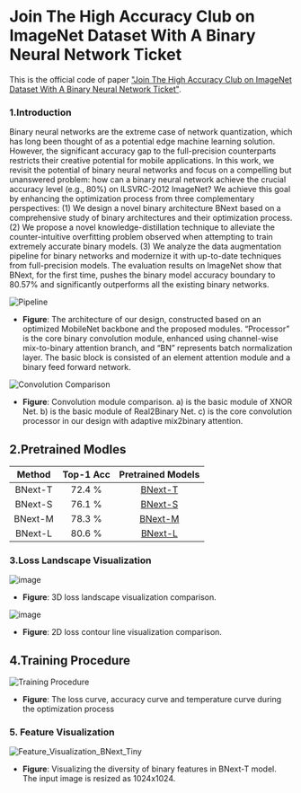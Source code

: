 # Join The High Accuracy Club on ImageNet Dataset With A Binary Neural Network Ticket

This is the official code of paper ["Join The High Accuracy Club on ImageNet Dataset With A Binary Neural Network Ticket"](https://arxiv.org/abs/2211.12933).
### 1.Introduction

Binary neural networks are the extreme case of network quantization, which has long been thought of as a potential edge machine learning solution. However, the significant accuracy gap to the full-precision counterparts restricts their creative potential for mobile applications. In this work, we revisit the potential of binary neural networks and focus on a compelling but unanswered problem: how can a binary neural network achieve the crucial accuracy level (e.g., 80%) on ILSVRC-2012 ImageNet? We achieve this goal by enhancing the optimization process from three complementary perspectives: (1) We design a novel binary architecture BNext based on a comprehensive study of binary architectures and their optimization process. (2) We propose a novel knowledge-distillation technique to alleviate the counter-intuitive overfitting problem observed when attempting to train extremely accurate binary models. (3) We analyze the data augmentation pipeline for binary networks and modernize it with up-to-date techniques from full-precision models. The evaluation results on ImageNet show that BNext, for the first time, pushes the binary model accuracy boundary to 80.57% and significantly outperforms all the existing binary networks.

![Pipeline](https://user-images.githubusercontent.com/24189567/205317106-9a2448f7-116b-4f89-bdfb-c2d148287f52.jpg)
* **Figure**: The architecture of our design, constructed based on an optimized MobileNet backbone and the proposed modules. “Processor” is the core binary convolution module, enhanced using channel-wise mix-to-binary attention branch, and “BN” represents batch normalization layer. The basic block is consisted of an element attention module and a binary feed forward network.

![Convolution Comparison](https://user-images.githubusercontent.com/24189567/204559496-1729c13d-4149-43b5-b674-d0e3df81a72a.jpg)
* **Figure**: Convolution module comparison. a) is the basic module of XNOR Net. b) is the basic module of Real2Binary Net. c) is the core convolution processor in our design with adaptive mix2binary attention.

## 2.Pretrained Modles
|Method | Top-1 Acc| Pretrained Models| 
|:---:    | :---:     | :---:               |
|BNext-T|  72.4 % |  [BNext-T](https://owncloud.hpi.de/s/jKjwDk35vVRPQN0)                  |  
|BNext-S|  76.1 % |  [BNext-S](https://owncloud.hpi.de/s/bHLM7lqfzm58kIW)                  |
|BNext-M|  78.3 % |  [BNext-M](https://owncloud.hpi.de/s/jU5m9v4ADsJKZsa)                  |
|BNext-L|  80.6 % |  [BNext-L](https://owncloud.hpi.de/s/zQHrlxiQ6XbjCbz)                  |

### 3.Loss Landscape Visualization
![image](https://user-images.githubusercontent.com/24189567/188886411-7a478445-913b-41da-8183-7ab25688aca4.png)
* **Figure**: 3D loss landscape visualization comparison.

![image](https://user-images.githubusercontent.com/24189567/188886373-e532b4a5-6863-4d41-8d15-d3a7e98ff6d8.png)
* **Figure**: 2D loss contour line visualization comparison.
 
## 4.Training Procedure
![Training Procedure](https://user-images.githubusercontent.com/24189567/204558527-04de1a26-bfce-4a16-87f9-f781b13988f7.jpg)
* **Figure**: The loss curve, accuracy curve and temperature curve during the optimization process 

### 5. Feature Visualization
![Feature_Visualization_BNext_Tiny](https://user-images.githubusercontent.com/24189567/205326008-fde4e29b-e52a-4a90-81f9-88a45e736c8e.jpg)
* **Figure**: Visualizing the diversity of binary features in BNext-T model. The input image is resized as 1024x1024.

